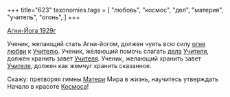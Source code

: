 +++
title="623"
taxonomies.tags = [
 "любовь",
 "космос",
 "дел",
 "материя",
 "учитель",
 "огонь",
]
+++

[Агни-Йога 1929г](/agni/1929)

Ученик, желающий стать Агни-йогом, должен чуять всю силу [огня](/tags/огонь) [любви](/tags/любовь) к [Учителю](/tags/учитель). Ученик, желающий помочь слагать [дела](/tags/дел) [Учителя](/tags/учитель), должен хранить завет [Учителя](/tags/учитель). Ученик, желающий хранить завет [Учителя](/tags/учитель), должен как жемчуг хранить сказанное.   

Скажу: претворяя гимны [Матери](/tags/материя) Мира в жизнь, научитесь утверждать Начало в красоте [Космоса](/tags/космос)!